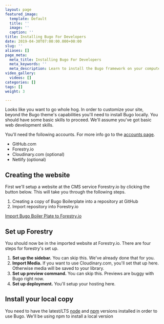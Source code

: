 ```yaml
---
layout: page
featured_image:
  template: Default
  title: ''
  image: ''
  caption: ''
title: Installing Bugo For Developers
date: 2019-04-30T07:00:00.000+00:00
slug: ''
aliases: []
page_meta:
  meta_title: Installing Bugo For Developers
  meta_keywords: ''
  meta_description: Learn to install the Bugo framework on your computer.
video_gallery:
  videos: []
categories: []
tags: []
weight: 3

---
```

Looks like you want to go whole hog. In order to customize your site, beyond the Bugo theme's capabilities you'll need to install Bugo locally. You should have some basic skills to proceed. We'll assume you've got basic web development skills.

You'll need the following accounts. For more info go to the [accounts page](/docs/accounts/ "Read more about necessary accounts.").

* GitHub.com
* Forestry.io
* Cloudinary.com (optional)
* Netlify (optional)

## Creating the website

First we'll setup a website at the CMS service Forestry.io by clicking the button below. This will take you through the following steps.

1. Creating a copy of Bugo Boilerplate into a repository at GitHub
2. Import repository into Forestry.io

[<span class="btn btn-primary">Import Bugo Boiler Plate to Forestry.io</span>](https://app.forestry.io/quick-start?repo=matt-antone/bugo-boilerplate-theme&provider=github&engine=hugo&version=0.5.4 "Import Bugo Boiler Plate")

## Set up Forestry

You should now be in the imported website at Forestry.io. There are four steps for forestry's set up.

1. **Set up the sidebar.** You can skip this. We've already done that for you.
2. **Import Media.** If you want to use Cloudinary.com, you'll set that up here. Otherwise media will be saved to your library.
3. **Set up preview command.** You can skip this. Previews are buggy with Bugo right now.
4. **Set up deployment.** You'll setup your hosting here.

## Install your local copy

You need to have the latest/LTS [node](https://nodejs.org/en/download/) and [npm](https://www.npmjs.com/get-npm) versions installed in order to use Bugo. We'll be using npm to install a local version

## 